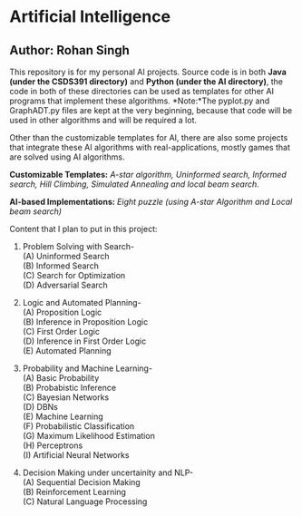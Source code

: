 # Artificial Intelligence
## Author: Rohan Singh
This repository is for my personal AI projects. Source code is in both **Java (under the CSDS391 directory)** and **Python (under the AI directory)**, the code in both of these directories can be used as templates for other AI programs that implement these algorithms. 
*Note:*The pyplot.py and GraphADT.py files are kept at the very beginning, because that code will be used in other algorithms and will be required a lot. 

Other than the customizable templates for AI, there are also some projects that integrate these AI algorithms with real-applications, mostly games that are solved using AI algorithms.

**Customizable Templates:** *A-star algorithm, Uninformed search, Informed search, Hill Climbing, Simulated Annealing and local beam search.*


**AI-based Implementations:** *Eight puzzle (using A-star Algorithm and Local beam search)*

Content that I plan to put in this project:
1) Problem Solving with Search-\
    (A) Uninformed Search\
    (B) Informed Search\
    (C) Search for Optimization\
    (D) Adversarial Search
    
2) Logic and Automated Planning-\
    (A) Proposition Logic\
    (B) Inference in Proposition Logic\
    (C) First Order Logic\
    (D) Inference in First Order Logic\
    (E) Automated Planning
    
3) Probability and Machine Learning-\
    (A) Basic Probability\
    (B) Probabistic Inference\
    (C) Bayesian Networks\
    (D) DBNs\
    (E) Machine Learning\
    (F) Probabilistic Classification\
    (G) Maximum Likelihood Estimation\
    (H) Perceptrons\
    (I) Artificial Neural Networks
  
4) Decision Making under uncertainity and NLP-\
    (A) Sequential Decision Making\
    (B) Reinforcement Learning\
    (C) Natural Language Processing 
